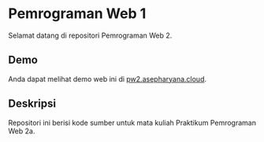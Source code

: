 # Pemrograman Web 1

Selamat datang di repositori Pemrograman Web 2.

## Demo

Anda dapat melihat demo web ini di [pw2.asepharyana.cloud](http://pw2.asepharyana.cloud).

## Deskripsi

Repositori ini berisi kode sumber untuk mata kuliah Praktikum Pemrograman Web 2a.
